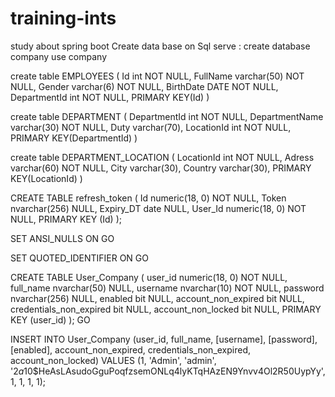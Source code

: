# training-ints
study about spring boot
Create data base on Sql serve :
create database company
use company

create table EMPLOYEES
(
	Id int NOT NULL,
	FullName varchar(50) NOT NULL,
	Gender varchar(6) NOT NULL,
	BirthDate DATE NOT NULL,
	DepartmentId int NOT NULL,
	PRIMARY KEY(Id)
)

create table DEPARTMENT
(
	DepartmentId int NOT NULL,
	DepartmentName varchar(30) NOT NULL,
	Duty varchar(70),
	LocationId int NOT NULL,
	PRIMARY KEY(DepartmentId)
)

create table DEPARTMENT_LOCATION
(
	LocationId int NOT NULL,
	Adress varchar(60) NOT NULL,
	City varchar(30),
	Country varchar(30),
	PRIMARY KEY(LocationId)
)

CREATE TABLE refresh_token (
	Id numeric(18, 0) NOT NULL,
	Token nvarchar(256) NULL,
	Expiry_DT date NULL,
	User_Id numeric(18, 0) NOT NULL,
	PRIMARY KEY (Id)
);

SET ANSI_NULLS ON
GO

SET QUOTED_IDENTIFIER ON
GO

CREATE TABLE User_Company (
	user_id numeric(18, 0) NOT NULL,
	full_name nvarchar(50) NULL,
	username nvarchar(10) NOT NULL,
	password nvarchar(256) NULL,
	enabled bit NULL,
    account_non_expired bit NULL,
    credentials_non_expired bit NULL,
    account_non_locked bit NULL,
    PRIMARY KEY (user_id)
);
GO

INSERT INTO User_Company (user_id, full_name, [username], [password], [enabled], account_non_expired, credentials_non_expired, account_non_locked) VALUES (1, 'Admin', 'admin', '$2a$10$HeAsLAsudoGguPoqfzsemONLq4lyKTqHAzEN9Ynvv4Ol2R50UypYy', 1, 1, 1, 1);
